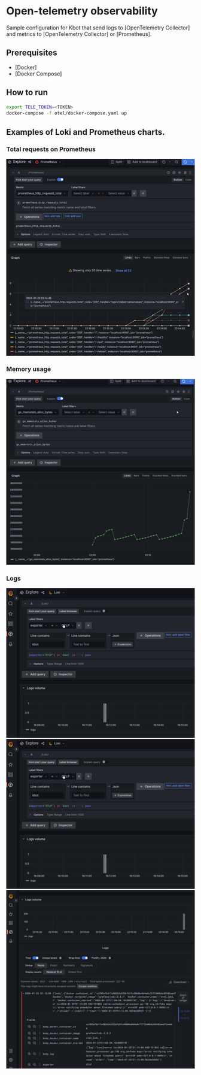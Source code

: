 # Open-telemetry observability

Sample configuration for Kbot that send logs to [OpenTelemetry Collector] and metrics to [OpenTelemetry Collector] or [Prometheus].

## Prerequisites

- [Docker]
- [Docker Compose]

## How to run

```bash
export TELE_TOKEN=<TOKEN>
docker-compose -f otel/docker-compose.yaml up 
```
## Examples of Loki and Prometheus charts.
### Total requests on Prometheus
![Alt text](../img/image10.png)

### Memory usage
![Alt text](../img/image-11.png)

### Logs
![Alt text](../img/image-2.png)
![Alt text](../img/image-4.png)
![Alt text](../img/image-3.png)